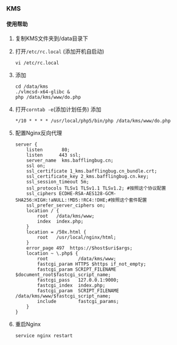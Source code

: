 ### KMS

#### 使用帮助
1.  复制KMS文件夹到/data目录下
2.  打开`/etc/rc.local` (添加开机自启动)

        vi /etc/rc.local

3.  添加

        cd /data/kms
        ./vlmcsd-x64-glibc &
        php /data/kms/www/do.php

4.  打开`corntab -e`(添加计划任务)
    添加

        */10 * * * * /usr/local/php5/bin/php /data/kms/www/do.php

5.  配置Nginx反向代理

        server {
            listen       80;
            listen      443 ssl;
            server_name  kms.bafflingbug.cn;
            ssl on;
            ssl_certificate 1_kms.bafflingbug.cn_bundle.crt;
            ssl_certificate_key 2_kms.bafflingbug.cn.key;
            ssl_session_timeout 5m;
            ssl_protocols TLSv1 TLSv1.1 TLSv1.2; #按照这个协议配置
            ssl_ciphers ECDHE-RSA-AES128-GCM-SHA256:HIGH:!aNULL:!MD5:!RC4:!DHE;#按照这个套件配置
            ssl_prefer_server_ciphers on; 
            location / {
                root   /data/kms/www;
                index  index.php;
            }
            location = /50x.html {
                root   /usr/local/nginx/html;
            }
            error_page 497  https://$host$uri$args;
            location ~ \.php$ {
                root           /data/kms/www;
                fastcgi_param HTTPS $https if_not_empty; 
                fastcgi_param SCRIPT_FILENAME $document_root$fastcgi_script_name;
                fastcgi_pass   127.0.0.1:9000;
                fastcgi_index  index.php;
                fastcgi_param  SCRIPT_FILENAME  /data/kms/www/$fastcgi_script_name;
                include        fastcgi_params;
            }
        }


6.  重启Nginx

        service nginx restart
